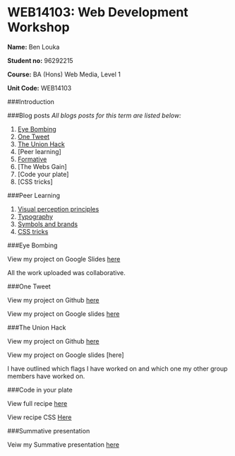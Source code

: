 # WEB14103: Web Development Workshop

**Name:** Ben Louka

**Student no:** 96292215

**Course:** BA (Hons) Web Media, Level 1

**Unit Code:** WEB14103


###Introduction


###Blog posts
*All blogs posts for this term are listed below:*

1. [Eye Bombing](https://medium.com/@blouka/18124750782b)
2. [One Tweet](https://medium.com/@blouka/3b8abf985162)
3. [The Union Hack](https://medium.com/@blouka/a4f454766b99)
4. [Peer learning]
5. [Formative](https://medium.com/@blouka/93a402577f85)
6. [The Webs Gain]
7. [Code your plate]
8. [CSS tricks]

###Peer Learning
1. [Visual perception principles](https://docs.google.com/presentation/d/1GJjMppeeNt98rnjT8lhDBicm6FtLKzr4UgVyUp95CvE/pub?slide=id.p)
2. [Typography](https://docs.google.com/presentation/d/1b5uZTv0hIQMBxu0O7IAN0jJ0bnMgSytB-vWI4ANOld0/edit#slide=id.p3)
3. [Symbols and brands](https://docs.google.com/presentation/d/1Wdq71l2nm_HOG4QaaC9R86vcSPwXHpOMRNx6YlHr50w/edit)
4. [CSS tricks](http://slides.com/josebayontorres/deck-5-1#/)



###Eye Bombing

View my project on Google Slides [here](https://docs.google.com/presentation/d/1fKzT6UncrZ4-Eq9HKPfxZni0BBSqnteSGG5pQrK8uw4/edit#slide=id.geae86b3ea_0_29)



All the work uploaded was collaborative.

###One Tweet

View my project on Github [here](https://github.com/blouka/Web14103-Ben-Louka/tree/master/OneTweet)

View my project on Google slides [here](https://docs.google.com/presentation/d/1zvkzAGCBsfVFwb3snAskKVmCcQKxnPvO8lzsxeVimt4/edit?usp=sharing) 

###The Union Hack

View my project on Github [here](https://github.com/blouka/Web14103-Ben-Louka/tree/master/UnionHack)

View my project on Google slides [here]

I have outlined which flags I have worked on and which one my other group members have worked on.

###Code in your plate

View full recipe [here](https://d157rqmxrxj6ey.cloudfront.net/blouka/16169/)

View recipe CSS [Here](file:///Users/benlouka/Downloads/project/style.css)

###Summative presentation

Veiw my Summative presentation [here](https://docs.google.com/presentation/d/1qp0M6pHRfUjcDfXsuC047PPkWtL0kh2nZurzFBUS5UY/edit?usp=sharing)